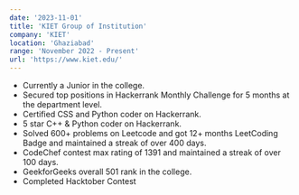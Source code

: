 ```yaml
---
date: '2023-11-01'
title: 'KIET Group of Institution'
company: 'KIET'
location: 'Ghaziabad'
range: 'November 2022 - Present'
url: 'https://www.kiet.edu/'
---
```


- Currently a Junior in the college.
- Secured top positions in Hackerrank Monthly Challenge for 5 months at the department level.
- Certified CSS and Python coder on Hackerrank.
- 5 star C++ & Python coder on Hackerrank.
- Solved 600+ problems on Leetcode and got 12+ months LeetCoding Badge and maintained a streak of over 400 days.
- CodeChef contest max rating of 1391 and maintained a streak of over 100 days.
- GeekforGeeks overall 501 rank in the college.
- Completed Hacktober Contest